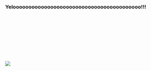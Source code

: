 ### Yelooooooooooooooooooooooooooooooooooooooooo!!!



<!--
**AdheelAhmed-D3CD/AdheelAhmed-D3CD** is a ✨ _special_ ✨ repository because its `README.md` (this file) appears on your GitHub profile.

Here are some ideas to get you started:

- 🔭 I’m currently working on ...
- 🌱 I’m currently learning ...
- 👯 I’m looking to collaborate on ...
- 🤔 I’m looking for help with ...
- 💬 Ask me about ...
- 📫 How to reach me: ...
- 😄 Pronouns: ...
- ⚡ Fun fact: ...
-->

<br><br><br><br><br><br><br><br>

<img src="https://github-readme-stats.vercel.app/api?username=AdheelAhmed-D3CD&&show_icons=true&title_color=ffffff&icon_color=66fffc&text_color=daf7dc&bg_color=151515">

